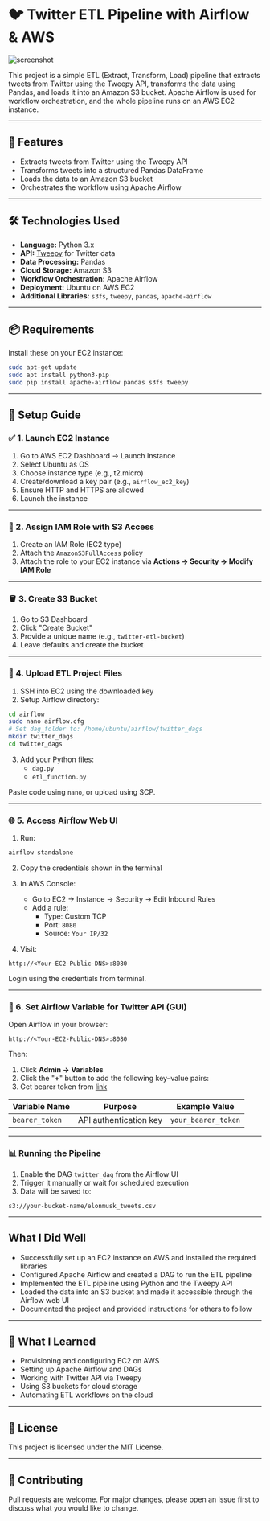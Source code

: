 
# 🐦 Twitter ETL Pipeline with Airflow & AWS
![screenshot](https://drive.google.com/file/d/1rJk_hhDOqyQQ4CEZd_iQ0MvzD8qZeVtH/view?usp=sharing)

This project is a simple ETL (Extract, Transform, Load) pipeline that extracts tweets from Twitter using the Tweepy API, transforms the data using Pandas, and loads it into an Amazon S3 bucket. Apache Airflow is used for workflow orchestration, and the whole pipeline runs on an AWS EC2 instance.

---

## 🚀 Features

- Extracts tweets from Twitter using the Tweepy API
- Transforms tweets into a structured Pandas DataFrame
- Loads the data to an Amazon S3 bucket
- Orchestrates the workflow using Apache Airflow

---

## 🛠 Technologies Used

- **Language:** Python 3.x  
- **API:** [Tweepy](https://docs.tweepy.org/en/stable/) for Twitter data  
- **Data Processing:** Pandas
- **Cloud Storage:** Amazon S3  
- **Workflow Orchestration:** Apache Airflow  
- **Deployment:** Ubuntu on AWS EC2  
- **Additional Libraries:** `s3fs`, `tweepy`, `pandas`, `apache-airflow`

---

## 📦 Requirements

Install these on your EC2 instance:
```bash
sudo apt-get update
sudo apt install python3-pip
sudo pip install apache-airflow pandas s3fs tweepy
```

---

## 🧰 Setup Guide

### ✅ 1. Launch EC2 Instance

1. Go to AWS EC2 Dashboard → Launch Instance
2. Select Ubuntu as OS
3. Choose instance type (e.g., t2.micro)
4. Create/download a key pair (e.g., `airflow_ec2_key`)
5. Ensure HTTP and HTTPS are allowed
6. Launch the instance

---

### 🔑 2. Assign IAM Role with S3 Access

1. Create an IAM Role (EC2 type)
2. Attach the `AmazonS3FullAccess` policy
3. Attach the role to your EC2 instance via **Actions → Security → Modify IAM Role**

---

### 🪣 3. Create S3 Bucket

1. Go to S3 Dashboard
2. Click "Create Bucket"
3. Provide a unique name (e.g., `twitter-etl-bucket`)
4. Leave defaults and create the bucket

---

### 📁 4. Upload ETL Project Files

1. SSH into EC2 using the downloaded key
2. Setup Airflow directory:
```bash
cd airflow
sudo nano airflow.cfg
# Set dag_folder to: /home/ubuntu/airflow/twitter_dags
mkdir twitter_dags
cd twitter_dags
```

3. Add your Python files:
   - `dag.py`
   - `etl_function.py`

Paste code using `nano`, or upload using SCP.

---

### 🌐 5. Access Airflow Web UI

1. Run:
```bash
airflow standalone
```

2. Copy the credentials shown in the terminal

3. In AWS Console:
   - Go to EC2 → Instance → Security → Edit Inbound Rules
   - Add a rule:
     - Type: Custom TCP
     - Port: `8080`
     - Source: `Your IP/32`

4. Visit:
```text
http://<Your-EC2-Public-DNS>:8080
```
Login using the credentials from terminal.

---

### 🔐 6. Set Airflow Variable for Twitter API (GUI)

Open Airflow in your browser:
```text
http://<Your-EC2-Public-DNS>:8080
```
Then:

1. Click **Admin → Variables**
2. Click the "**+**" button to add the following key–value pairs:
3. Get bearer token from [link](https://developer.x.com/en/docs/x-api)

| Variable Name     | Purpose                          | Example Value               |
|------------------|----------------------------------|-----------------------------|
| `bearer_token`   | API authentication key           | `your_bearer_token`         |


---

### 📊 Running the Pipeline

1. Enable the DAG `twitter_dag` from the Airflow UI
2. Trigger it manually or wait for scheduled execution
3. Data will be saved to:
```text
s3://your-bucket-name/elonmusk_tweets.csv
```

---

## What I Did Well

- Successfully set up an EC2 instance on AWS and installed the required libraries
- Configured Apache Airflow and created a DAG to run the ETL pipeline
- Implemented the ETL pipeline using Python and the Tweepy API
- Loaded the data into an S3 bucket and made it accessible through the Airflow web UI
- Documented the project and provided instructions for others to follow

---

## 📘 What I Learned

- Provisioning and configuring EC2 on AWS
- Setting up Apache Airflow and DAGs
- Working with Twitter API via Tweepy
- Using S3 buckets for cloud storage
- Automating ETL workflows on the cloud

---

## 📜 License

This project is licensed under the MIT License.

---

## 🤝 Contributing

Pull requests are welcome. For major changes, please open an issue first to discuss what you would like to change.

